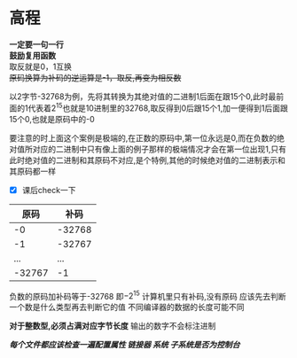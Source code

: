 # 高程

**一定要一句一行**  
**鼓励复用函数**  
取反就是0，1互换  
~~原码换算为补码的逆运算是-1，取反,再变为相反数~~


以2字节-32768为例，先将其转换为其绝对值的二进制1后面在跟15个0,此时最前面的1代表着$2^{15}$也就是10进制里的32768,取反得到0后跟15个1,加一便得到1后面跟15个0,也就是原码中的-0  

要注意的时上面这个案例是极端的,在正数的原码中,第一位永远是0,而在负数的绝对值所对应的二进制中只有像上面的例子那样的极端情况才会在第一位出现1,只有此时绝对值的二进制和其原码不对应,是个特例,其他的时候绝对值的二进制表示和其原码都一样


- [x] 课后check一下


|原码|补码|
|--|--|
|-0|-32768|
|-1|-32767|
|...|...|
|-32767|-1|

负数的原码加补码等于-32768 即$-2^{15}$
计算机里只有补码,没有原码
应该先去判断一个数是什么类型再去判断它的值
不同编译器的数据的长度可能不同

**对于整数型,必须占满对应字节长度**
输出的数字不会标注进制 

***每个文件都应该检查一遍配置属性 链接器 系统 子系统是否为控制台***

